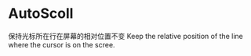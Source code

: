 # AutoScoll
 保持光标所在行在屏幕的相对位置不变 Keep the relative position of the line where the cursor is on the scree.
